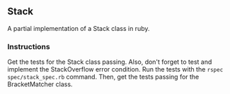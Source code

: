 ## Stack

A partial implementation of a Stack class in ruby.

### Instructions

Get the tests for the Stack class passing. Also, don't forget to test and implement the StackOverflow error condition. Run the tests with the `rspec spec/stack_spec.rb` command. Then, get the tests passing for the BracketMatcher class.
